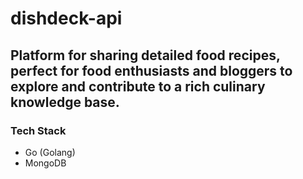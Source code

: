 # dishdeck-api

## Platform for sharing detailed food recipes, perfect for food enthusiasts and bloggers to explore and contribute to a rich culinary knowledge base.

### Tech Stack
- Go (Golang)
- MongoDB
